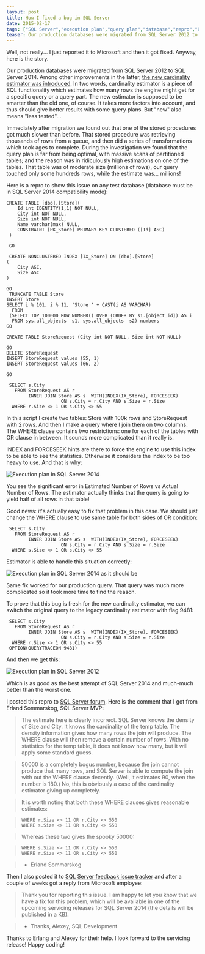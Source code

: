 ```yaml
---
layout: post
title: How I fixed a bug in SQL Server
date: 2015-02-17
tags: ["SQL Server","execution plan","query plan","database","repro","Erland Sommarskog"]
teaser: Our production databases were migrated from SQL Server 2012 to SQL Server 2014. Among other improvements in the latter, the new cardinality estimator was introduced. In two words, cardinality estimator is a piece of SQL functionality which estimates how many rows the engine might get for a specific query or a query part. The new estimator is supposed to be smarter than the old one, of course. It takes more factors into account, and thus should give better results with some query plans. But "new" also means "less tested"...
---
```

Well, not really... I just reported it to Microsoft and then it got fixed. Anyway, here is the story.

Our production databases were migrated from SQL Server 2012 to SQL Server 2014. Among other improvements in the latter, [the new cardinality estimator was introduced](http://blogs.msdn.com/b/psssql/archive/2014/04/01/sql-server-2014-s-new-cardinality-estimator-part-1.aspx). In two words, cardinality estimator is a piece of SQL functionality which estimates how many rows the engine might get for a specific query or a query part. The new estimator is supposed to be smarter than the old one, of course. It takes more factors into account, and thus should give better results with some query plans. But "new" also means "less tested"...

Immediately after migration we found out that one of the stored procedures got much slower than before. That stored procedure was retrieving thousands of rows from a queue, and then did a series of transformations which took ages to complete. During the investigation we found that the query plan is far from being optimal, with massive scans of partitioned tables; and the reason was in ridiculously high estimations on one of the tables. That table was of moderate size (millions of rows), our query touched only some hundreds rows, while the estimate was... millions!

Here is a repro to show this issue on any test database (database must be in SQL Server 2014 compatibility mode):

    CREATE TABLE [dbo].[Store](
    	Id int IDENTITY(1,1) NOT NULL,
    	City int NOT NULL,
    	Size int NOT NULL,
    	Name varchar(max) NULL,
        CONSTRAINT [PK_Store] PRIMARY KEY CLUSTERED ([Id] ASC)
     ) 
     
     GO
     
     CREATE NONCLUSTERED INDEX [IX_Store] ON [dbo].[Store]
    (
    	City ASC,
    	Size ASC
    )

    GO
     TRUNCATE TABLE Store
    INSERT Store 
    SELECT i % 101, i % 11, 'Store ' + CAST(i AS VARCHAR)
      FROM 
     (SELECT TOP 100000 ROW_NUMBER() OVER (ORDER BY s1.[object_id]) AS i
      FROM sys.all_objects  s1, sys.all_objects  s2) numbers
    GO

    CREATE TABLE StoreRequest (City int NOT NULL, Size int NOT NULL)

    GO
    DELETE StoreRequest
    INSERT StoreRequest values (55, 1)
    INSERT StoreRequest values (66, 2)

    GO
     
     SELECT s.City
       FROM StoreRequest AS r
            INNER JOIN Store AS s  WITH(INDEX(IX_Store), FORCESEEK) 
                        ON s.City = r.City AND s.Size = r.Size
      WHERE r.Size <> 1 OR s.City <> 55

In this script I create two tables: Store with 100k rows and StoreRequest with 2 rows. And then I make a query where I join them on two columns. The WHERE clause contains two restrictions: one for each of the tables with OR clause in between. It sounds more complicated than it really is.

INDEX and FORCESEEK hints are there to force the engine to use this index to be able to see the statistics. Otherwise it considers the index to be too heavy to use. And that is why:

![Execution plan in SQL Server 2014](/2014estimates.png)

You see the significant error in Estimated Number of Rows vs Actual Number of Rows. The estimator actually thinks that the query is going to yield half of all rows in that table!

Good news: it's actually easy to fix that problem in this case. We should just change the WHERE clause to use same table for both sides of OR condition:

     SELECT s.City
       FROM StoreRequest AS r
            INNER JOIN Store AS s  WITH(INDEX(IX_Store), FORCESEEK) 
                        ON s.City = r.City AND s.Size = r.Size
      WHERE s.Size <> 1 OR s.City <> 55

Estimator is able to handle this situation correctly:

![Execution plan in SQL Server 2014 as it should be](/2014estimates_good.png)

Same fix worked for our production query. That query was much more complicated so it took more time to find the reason.

To prove that this bug is fresh for the new cardinality estimator, we can switch the original query to the legacy cardinality estimator with flag 9481:

     SELECT s.City
       FROM StoreRequest AS r
            INNER JOIN Store AS s  WITH(INDEX(IX_Store), FORCESEEK) 
                        ON s.City = r.City AND s.Size = r.Size
      WHERE r.Size <> 1 OR s.City <> 55
     OPTION(QUERYTRACEON 9481) 

And then we get this:

![Execution plan in SQL Server 2012](/2012estimates.png)

Which is as good as the best attempt of SQL Server 2014 and much-much better than the worst one.

I posted this repro to [SQL Server forum](https://connect.microsoft.com/SQLServer/feedback/details/1086125/cardinality-estimator-2014-is-off-with-or-in-where-clause). Here is the comment that I got from Erland Sommarskog, SQL Server MVP:

> The estimate here is clearly incorrect. SQL Server knows the density of Size and City. It knows the cardinality of the temp table. The density information gives how many rows the join will produce. The WHERE clause will then remove a certain number of rows. With no statistics for the temp table, it does not know how many, but it will apply some standard guess.

> 50000 is a completely bogus number, because the join cannot produce that many rows, and SQL Server is able to compute the join with out the WHERE clause decently. (Well, it estimates 90, when the number is 180.) No, this is obviously a case of the cardinality estimator giving up completely.

> It is worth noting that both these WHERE clauses gives reasonable estimates:

>     WHERE r.Size <> 11 OR r.City <> 550
>     WHERE s.Size <> 11 OR s.City <> 550

> Whereas these two gives the spooky 50000:

>     WHERE s.Size <> 11 OR r.City <> 550
>     WHERE r.Size <> 11 OR s.City <> 550

> - Erland Sommarskog

Then I also posted it to [SQL Server feedback issue tracker](https://connect.microsoft.com/SQLServer/feedback/details/1086125/cardinality-estimator-2014-is-off-with-or-in-where-clause) and after a couple of weeks got a reply from Microsoft employee:

> Thank you for reporting this issue. I am happy to let you know that we have a fix for this problem, which will be available in one of the upcoming servicing releases for SQL Server 2014 (the details will be published in a KB).

> - Thanks, Alexey, SQL Development

Thanks to Erlang and Alexey for their help. I look forward to the servicing release!
Happy coding!